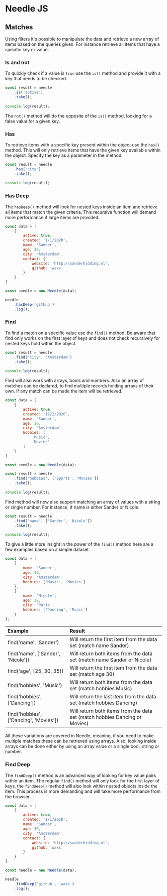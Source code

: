 # Needle JS

## Matches
Using filters it's possible to manipulate the data and retrieve a new array of items based on the queries given. For 
instance retrieve all items that have a specific key or value. 

### Is and not
To quickly check if a value is `true` use the `is()` method and provide it with a key that needs to be checked. 

```javascript
const result = needle
    .is('active')
    .take();
    
console.log(result);
```
The `not()` method will do the opposite of the `is()` method, looking for a false value for a given key.

### Has
To retrieve items with a specific key present within the object use the `has()` method. This will only retrieve 
items that have the given key available within the object. Specify the key as a parameter in the method. 

```javascript
const result = needle
    .has('city')
    .take();
    
console.log(result);
```

### Has Deep
The `hasDeep()` method will look for nested keys inside an item and retrieve all items that match the given criteria.
 This recursive function will demand more performance if large items are provided. 
```javascript
const data = [
    {
        active: true,
        created: '1/1/2020',
        name: 'Sander',
        age: 30,
        city: 'Amsterdam',
        contact: {
            website: 'http://sanderhidding.nl',
            github: 'waxs'
        }
    }
]

const needle = new Needle(data);

needle
    .hasDeep('github')
    .log();
```

### Find
To find a match on a specific value use the `find()` method. Be aware that find only works on the first layer of keys
 and does not check recursively for nested keys hold within the object. 
```javascript
const result = needle
    .find('city', 'Amsterdam')
    .take();
    
console.log(result);
```
Find will also work with arrays, bools and numbers. Also an array of matches can be declared, to find multiple 
records holding arrays of their own. If any match can be made the item will be retrieved.
```javascript
const data = [
    {
        active: true,
        created: '12/2/2020',
        name: 'Sander',
        age: 30,
        city: 'Amsterdam',
        hobbies: [
            'Music',
            'Movies'
        ]
    }
]

const needle = new Needle(data);

const result = needle
    .find('hobbies', ['Sports', 'Movies'])
    .take();
    
console.log(result);
```
Find method will now also support matching an array of values with a string or single number. For instance, if name 
is either Sander or Nicole. 
```javascript
const result = needle
    .find('name', ['Sander', 'Nicole'])
    .take();
    
console.log(result);
```
To give a little more insight in the power of the `find()` method here are a few examples based on a simple dataset. 
```javascript
const data = [
    {
        name: 'Sander',
        age: 30,
        city: 'Amsterdam',
        hobbies: ['Music', 'Movies']
    },
    {
        name: 'Nicole',
        age: 32,
        city: 'Paris',
        hobbies: ['Dancing', 'Music']
    }
];
```

| Example                                   | Result |  
| :---                                      | :--- |
| find('name', 'Sander')                    | Will return the first item from the data set (match name Sander)
| find('name', ['Sander', 'Nicole'])        | Will return both items from the data set (match name Sander or Nicole)
| find('age', [25, 30, 35])                 | Will return the first item from the data set (match age 30)
| find('hobbies', 'Music')                  | Will return both items from the data set (match hobbies Music)
| find('hobbies', ['Dancing'])              | Will return the last item from the data set (match hobbies Dancing)
| find('hobbies', ['Dancing', 'Movies'])    | Will return both items from the data set (match hobbies Dancing or Movies)

All these variations are covered in Needle, meaning, if you need to make multiple matches these can be retrieved 
using arrays. Also, looking inside arrays can be done either by using an array value or a single bool, string or 
number. 

### Find Deep
The `findDeep()` method is an advanced way of looking for key value pairs within an item. The regular `find()` method
 will only look for the first layer of keys, the `findDeep()` method will also look within nested objects inside the 
 item. This process is more demanding and will take more performance from the browser. 
```javascript
const data = [
    {
        active: true,
        created: '1/1/2020',
        name: 'Sander',
        age: 30,
        city: 'Amsterdam',
        contact: {
            website: 'http://sanderhidding.nl',
            github: 'waxs'
        }
    }
]

const needle = new Needle(data);

needle
    .findDeep('github', 'waxs')
    .log();
```
